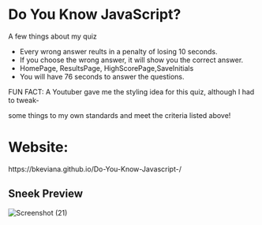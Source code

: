 <h1> Do You Know JavaScript? </h1>
<p> A few things about my quiz <p>
 <ul>
   <li> Every wrong answer reults in a penalty of losing 10 seconds. </li>
   <li> If you choose the wrong answer, it will show you the correct answer. </li>
   <li> HomePage, ResultsPage, HighScorePage,SaveInitials </li>
   <li> You will have 76 seconds to answer the questions. </li>
   </ul>
   <p> FUN FACT: A Youtuber gave me the styling idea for this quiz, although I had to tweak- </p>
   <p> some things to my own standards and meet the criteria listed above! </p>
   <h1> Website: </h1>
   https://bkeviana.github.io/Do-You-Know-Javascript-/
   
   
   <h2> Sneek Preview </h2>
   
   
   ![Screenshot (21)](https://user-images.githubusercontent.com/99054758/166133209-08a8bac6-4341-4fa9-9337-ab3e29f7ac76.png)
